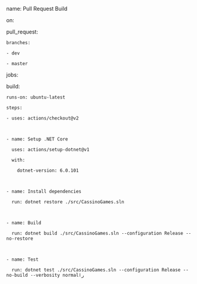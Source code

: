 name: Pull Request Build

on:

  pull_request:

    branches: 

    - dev

    - master

jobs:

  build:

    runs-on: ubuntu-latest

    steps:

    - uses: actions/checkout@v2

      

    - name: Setup .NET Core

      uses: actions/setup-dotnet@v1

      with:

        dotnet-version: 6.0.101

    

    - name: Install dependencies

      run: dotnet restore ./src/CassinoGames.sln

    

    - name: Build

      run: dotnet build ./src/CassinoGames.sln --configuration Release --no-restore

    

    - name: Test

      run: dotnet test ./src/CassinoGames.sln --configuration Release --no-build --verbosity normalرا
